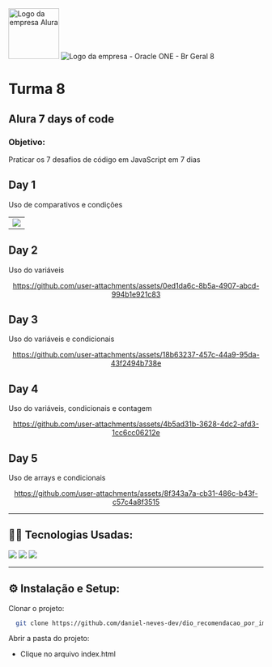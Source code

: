 <div>
    <img alt="Logo da empresa Alura" src="https://www.cuponation.com.br/images/fit-in/256x/images/a/alura_logo.png", style = "width:100px;">
    <img class="company-logo__img" src="https://cdn2.gnarususercontent.com.br/1/1221562/b6256fa6-5fde-4cdd-a4a3-d33ebc90bb6c.png" alt="Logo da empresa - Oracle ONE - Br Geral 8">
    <h1>Turma 8</h1>
    <h2>Alura 7 days of code</h2>
</div>  
<h3>Objetivo:</h3>
<p>Praticar os 7 desafios de código em JavaScript em 7 dias</p>

<h2>Day 1</h2>
<p>Uso de comparativos e condições</p>
<div align = center>
  <table>
    <tr>
      <td align="center"><img src="https://github.com/user-attachments/assets/a9ebeef8-84fc-4581-a4eb-32ab6adc47a5"></td>
    </tr>
  </table>
</div>

<h2>Day 2</h2>
<p>Uso do variáveis</p>
<div align = center>
    
https://github.com/user-attachments/assets/0ed1da6c-8b5a-4907-abcd-994b1e921c83

</div>

<h2>Day 3</h2>
<p>Uso do variáveis e condicionais</p>
<div align = center>

https://github.com/user-attachments/assets/18b63237-457c-44a9-95da-43f2494b738e

</div>


<h2>Day 4</h2>
<p>Uso do variáveis, condicionais e contagem</p>
<div align = center>
    
https://github.com/user-attachments/assets/4b5ad31b-3628-4dc2-afd3-1cc6cc06212e

</div>

<h2>Day 5</h2>
<p>Uso de arrays e condicionais</p>
<div align = center>
    
https://github.com/user-attachments/assets/8f343a7a-cb31-486c-b43f-c57c4a8f3515

</div>

-------------------------------------------------------------------------------------------------------------

## 👨‍💻 Tecnologias Usadas:
<img loading="lazy" src="https://img.shields.io/badge/javascritp-f7df1e?style=for-the-badge&logo=javascript&logoColor=white" target="_blank"></a>
<img loading="lazy" src="https://img.shields.io/badge/html-e34c26?style=for-the-badge&logo=html5&logoColor=white" target="_blank"></a>
<img loading="lazy" src="https://img.shields.io/badge/css-264de4?style=for-the-badge&logo=css&logoColor=white" target="_blank"></a>

-----------------------------------------------------------
## ⚙  Instalação e Setup:

Clonar o projeto:

```bash
  git clone https://github.com/daniel-neves-dev/dio_recomendacao_por_imagem.git
```

Abrir a pasta do projeto:
- Clique no arquivo index.html
